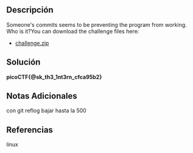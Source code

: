 ## Descripción

Someone's commits seems to be preventing the program from working. Who is it?You can download the challenge files here:

- [challenge.zip](https://artifacts.picoctf.net/c_titan/157/challenge.zip)
## Solución

**picoCTF{@sk_th3_1nt3rn_cfca95b2}**
## Notas Adicionales

con git reflog bajar hasta la 500 
## Referencias
linux
